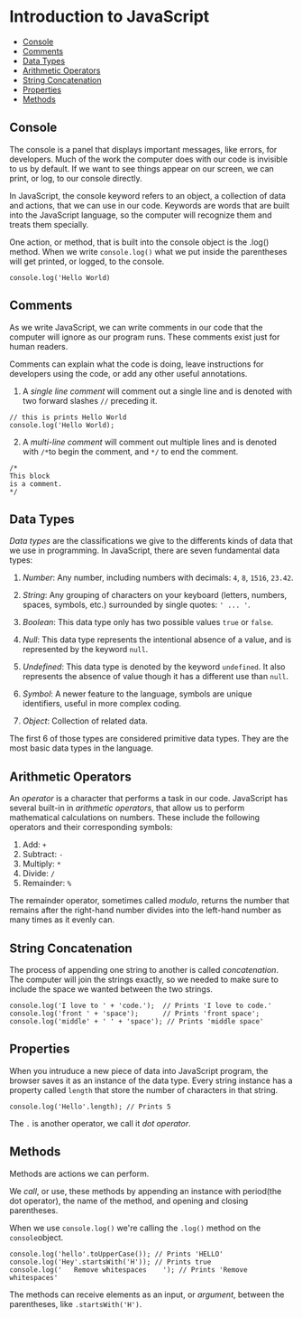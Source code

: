 # Introduction to JavaScript

* [Console](#Console)
* [Comments](#Comments)
* [Data Types](#Data-Types)
* [Arithmetic Operators](#Arithmetic-Operators)
* [String Concatenation](#String-Concatenation)
* [Properties](#Properties)
* [Methods](#Methods)

## Console
The console is a panel that displays important messages, like errors, for developers. Much of the work the computer does with our code is invisible to us by default. If we want to see things appear on our screen, we can print, or log, to our console directly.

In JavaScript, the console keyword refers to an object, a collection of data and actions, that we can use in our code. Keywords are words that are built into the JavaScript language, so the computer will recognize them and treats them specially.

One action, or method, that is built into the console object is the .log() method. When we write `console.log()` what we put inside the parentheses will get printed, or logged, to the console.

`console.log('Hello World)`

## Comments
As we write JavaScript, we can write comments in our code that the computer will ignore as our program runs. These comments exist just for human readers.

Comments can explain what the code is doing, leave instructions for developers using the code, or add any other useful annotations.

1. A *single line comment* will comment out a single line and is denoted with two forward slashes `//` preceding it.

  ```
  // this is prints Hello World
  console.log('Hello World);
  ```
2. A *multi-line comment* will comment out multiple lines and is denoted with `/*`to begin the comment, and `*/` to end the comment.

  ```
  /* 
  This block
  is a comment.
  */
  ```

## Data Types
*Data types* are the classifications we give to the differents kinds of data that we use in programming. In JavaScript, there are seven fundamental data types:

1. *Number*: Any number, including numbers with decimals: `4`, `8`, `1516`, `23.42`.
2. *String*: Any grouping of characters on your keyboard (letters, numbers, spaces, symbols, etc.) surrounded by single quotes:
`' ... '`.
3. *Boolean*: This data type only has two possible values `true` or `false`.
4. *Null*: This data type represents the intentional absence of a value, and is represented by the keyword `null`.
5. *Undefined*: This data type is denoted by the keyword `undefined`. It also represents the absence of value though it has a different use than `null`.
6. *Symbol*: A newer feature to the language, symbols are unique identifiers, useful in more complex coding.

7. *Object*: Collection of related data.

The first 6 of those types are considered primitive data types. They are the most basic data types in the language.

## Arithmetic Operators
An *operator* is a character that performs a task in our code. JavaScript has several built-in in *arithmetic operators*, that allow us to perform mathematical calculations on numbers. These include the following operators and their corresponding symbols:

1. Add: `+`
2. Subtract: `-`
3. Multiply: `*`
4. Divide: `/`
5. Remainder: `%`

The remainder operator, sometimes called *modulo*, returns the number that remains after the right-hand number divides into the left-hand number as many times as it evenly can.

## String Concatenation
The process of appending one string to another is called *concatenation*.
The computer will join the strings exactly, so we needed to make sure to include the space we wanted between the two strings.
  ```
  console.log('I love to ' + 'code.');  // Prints 'I love to code.'
  console.log('front ' + 'space');      // Prints 'front space';
  console.log('middle' + ' ' + 'space'); // Prints 'middle space'
  ```

## Properties
When you intruduce a new piece of data into JavaScript program, the browser saves it as an instance of the data type.
Every string instance has a property called `length` that store the number of characters in that string.

  `console.log('Hello'.length); // Prints 5`

The `.` is another operator, we call it *dot operator*.

## Methods
Methods are actions we can perform.

We *call*, or use, these methods by appending an instance with period(the dot operator), the name of the method, and opening and closing parentheses.

When we use `console.log()` we're calling the `.log()` method on the `console`object.

  ```
  console.log('hello'.toUpperCase()); // Prints 'HELLO'
  console.log('Hey'.startsWith('H')); // Prints true
  console.log('   Remove whitespaces    '); // Prints 'Remove whitespaces'
  ```

The methods can receive elements as an input, or *argument*, between the parentheses, like `.startsWith('H')`.